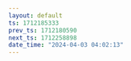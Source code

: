 ```yaml
---
layout: default
ts: 1712185333
prev_ts: 1712180590
next_ts: 1712258898
date_time: "2024-04-03 04:02:13"
---
```

